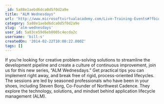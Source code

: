 ```yaml
---
_id: 5a88e1aebd6dca0d5f0d2a9e
title: "ALM Wednesdays"
url: 'http://www.microsoftvirtualacademy.com/Live-Training-Events#?fbid=OtJvx3O8BbU'
category: 5a88e1aebd6dca0d5f0d2a9e
slug: 'alm-wednesdays'
user_id: 5a83ce59d6eb0005c4ecda2c
username: 'bill-s'
createdOn: '2014-02-22T10:00:22.000Z'
tags: []
---
```


If you’re looking for creative problem-solving solutions to streamline the development pipeline and create a culture of continuous improvement, join us for this new series, “ALM Wednesdays.” Get practical tips you can implement right away, and break free of rigid, process-oriented lifecycles. The sessions are led by seasoned professionals who have been in your shoes, including Steven Borg, Co-Founder of Northwest Cadence. They explore the technology, solutions, and mindset behind application lifecycle management (ALM).
